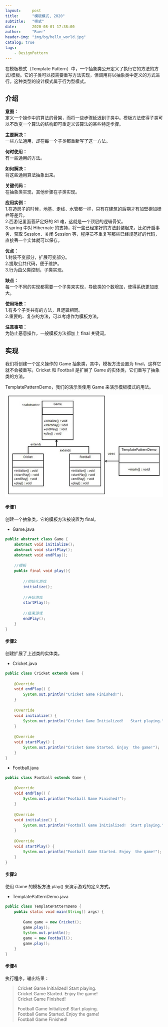 ```yaml
---
layout:     post
title:      "模板模式, 2020"
subtitle:   "模式"
date:       2020-08-01 17:38:00
author:     "Ruer"
header-img: "img/bg/hello_world.jpg"
catalog: true
tags:
    - DesignPattern
---
```


在模板模式（Template Pattern）中，一个抽象类公开定义了执行它的方法的方式/模板。它的子类可以按需要重写方法实现，但调用将以抽象类中定义的方式进行。这种类型的设计模式属于行为型模式。

## 介绍

<b>意图：</b>  
定义一个操作中的算法的骨架，而将一些步骤延迟到子类中。模板方法使得子类可以不改变一个算法的结构即可重定义该算法的某些特定步骤。  

<b>主要解决：</b>  
一些方法通用，却在每一个子类都重新写了这一方法。  

<b>何时使用：</b>  
有一些通用的方法。  

<b>如何解决：</b>  
将这些通用算法抽象出来。  

<b>关键代码：</b>  
在抽象类实现，其他步骤在子类实现。  

<b>应用实例：</b>  
1.在造房子的时候，地基、走线、水管都一样，只有在建筑的后期才有加壁橱加栅栏等差异。  
2.西游记里面菩萨定好的 81 难，这就是一个顶层的逻辑骨架。  
3.spring 中对 Hibernate 的支持，将一些已经定好的方法封装起来，比如开启事务、获取 Session、关闭 Session 等，程序员不重复写那些已经规范好的代码，直接丢一个实体就可以保存。  

<b>优点：</b>  
1.封装不变部分，扩展可变部分。  
2.提取公共代码，便于维护。  
3.行为由父类控制，子类实现。  

<b>缺点：</b>  
每一个不同的实现都需要一个子类来实现，导致类的个数增加，使得系统更加庞大。  

<b>使用场景：</b>  
1.有多个子类共有的方法，且逻辑相同。  
2.重要的、复杂的方法，可以考虑作为模板方法。  

<b>注意事项：</b>  
为防止恶意操作，一般模板方法都加上 final 关键词。  

## 实现

我们将创建一个定义操作的 Game 抽象类，其中，模板方法设置为 final，这样它就不会被重写。Cricket 和 Football 是扩展了 Game 的实体类，它们重写了抽象类的方法。

TemplatePatternDemo，我们的演示类使用 Game 来演示模板模式的用法。

![1](/img/DesignPattern/模板模式UML.png)

#### 步骤1

创建一个抽象类，它的模板方法被设置为 final。

* Game.java
```java
public abstract class Game {
    abstract void initialize();
    abstract void startPlay();
    abstract void endPlay();
  
    //模板
    public final void play(){
  
        //初始化游戏
        initialize();
   
        //开始游戏
        startPlay();
   
        //结束游戏
        endPlay();
    }
}
```

#### 步骤2

创建扩展了上述类的实体类。

* Cricket.java
```java
public class Cricket extends Game {
 
    @Override
    void endPlay() {
        System.out.println("Cricket Game Finished!");
    }
  
    @Override
    void initialize() {
        System.out.println("Cricket Game Initialized!   Start playing.");
    }
  
    @Override
    void startPlay() {
        System.out.println("Cricket Game Started. Enjoy  the game!");
    }
}
```

* Football.java
```java
public class Football extends Game {
 
    @Override
    void endPlay() {
        System.out.println("Football Game Finished!");
    }
  
    @Override
    void initialize() {
        System.out.println("Football Game Initialized!  Start playing.");
    }
  
    @Override
    void startPlay() {
        System.out.println("Football Game Started. Enjoy  the game!");
    }
}
```

#### 步骤3

使用 Game 的模板方法 play() 来演示游戏的定义方式。

* TemplatePatternDemo.java
```java
public class TemplatePatternDemo {
    public static void main(String[] args) {
  
        Game game = new Cricket();
        game.play();
        System.out.println();
        game = new Football();
        game.play();      
    }
}
```

#### 步骤4

执行程序，输出结果：

> Cricket Game Initialized! Start playing.  
> Cricket Game Started. Enjoy the game!  
> Cricket Game Finished!  
> 
> Football Game Initialized! Start playing.  
> Football Game Started. Enjoy the game!  
> Football Game Finished!  